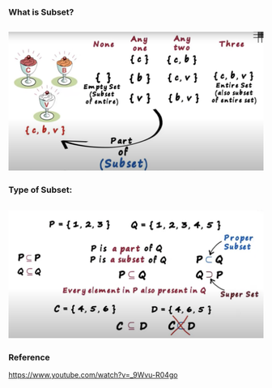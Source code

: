 ### What is Subset?
![subset](./introduction_subset.png)
---
### Type of Subset:
![type](./super_set_and_proper_subset.png)
---
### Reference 
https://www.youtube.com/watch?v=_9Wvu-R04go
